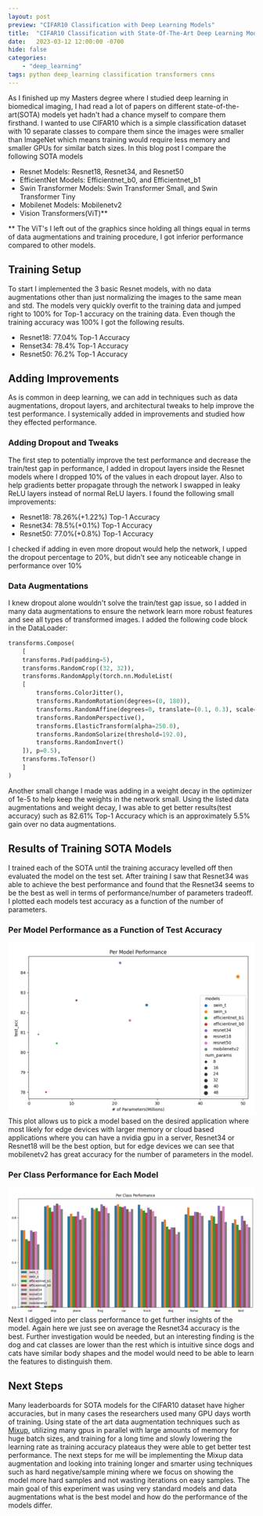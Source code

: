 ```yaml
---
layout: post
preview: "CIFAR10 Classification with Deep Learning Models"
title:  "CIFAR10 Classification with State-Of-The-Art Deep Learning Models"
date:   2023-03-12 12:00:00 -0700
hide: false
categories: 
    - "deep_learning"
tags: python deep_learning classification transformers cnns
---
```

As I finished up my Masters degree where I studied deep learning in biomedical imaging, I had read
a lot of papers on different state-of-the-art(SOTA) models yet hadn't had a chance myself to compare
them firsthand. I wanted to use CIFAR10 which is a simple classification dataset with 10 separate 
classes to compare them since the images were smaller than ImageNet which means training would 
require less memory and smaller GPUs for similar batch sizes. In this blog post I compare the 
following SOTA models
- Resnet Models: Resnet18, Resnet34, and Resnet50
- EfficientNet Models: Efficientnet_b0, and Efficientnet_b1
- Swin Transformer Models: Swin Transformer Small, and Swin Transformer Tiny
- Mobilenet Models: Mobilenetv2
- Vision Transformers(ViT)**

** The ViT's I left out of the graphics since holding all things equal in terms of data augmentations and training procedure, I got inferior performance compared to other models.

## Training Setup
To start I implemented the 3 basic Resnet models, with no data augmentations other than just 
normalizing the images to the same mean and std. The models very quickly overfit to the training 
data and jumped right to 100% for Top-1 accuracy on the training data. Even though the training 
accuracy was 100% I got the following results.
- Resnet18: 77.04% Top-1 Accuracy
- Renset34: 78.4% Top-1 Accuracy
- Resnet50: 76.2% Top-1 Accuracy


## Adding Improvements
As is common in deep learning, we can add in techniques such as data augmentations, dropout layers, and architectural tweaks to help improve the test performance. I systemically added in improvements and studied how they effected performance.
### Adding Dropout and Tweaks
The first step to potentially improve the test performance and decrease the train/test gap in performance, I added in dropout layers inside the Resnet models where I dropped 10% of the values in each dropout layer. Also to help gradients better propagate through the network I swapped in leaky ReLU layers instead of normal ReLU layers. I found the following small improvements:
- Resnet18: 78.26%(+1.22%) Top-1 Accuracy
- Resnet34: 78.5%(+0.1%) Top-1 Accuracy
- Resnet50: 77.0%(+0.8%) Top-1 Accuracy

I checked if adding in even more dropout would help the network, I upped the dropout percentage to 20%, but didn't see any noticeable change in performance over 10%
### Data Augmentations
I knew dropout alone wouldn't solve the train/test gap issue, so I added in many data augmentations to ensure the network learn more robust features and see all types of transformed images. I added the following code block in the DataLoader:
``` python
transforms.Compose(
    [
    transforms.Pad(padding=5),
    transforms.RandomCrop((32, 32)),
    transforms.RandomApply(torch.nn.ModuleList(
    [
        transforms.ColorJitter(),
        transforms.RandomRotation(degrees=(0, 180)),
        transforms.RandomAffine(degrees=0, translate=(0.1, 0.3), scale=(0.5, 0.75)),
        transforms.RandomPerspective(),
        transforms.ElasticTransform(alpha=250.0),
        transforms.RandomSolarize(threshold=192.0),
        transforms.RandomInvert()
    ]), p=0.5),
    transforms.ToTensor()
    ]
)
```
Another small change I made was adding in a weight decay in the optimizer of 1e-5 to help keep the weights in the network small. Using the listed data augmentations and weight decay, I was able to get better results(test accuracy) such as 82.61% Top-1 Accuracy which is an approximately 5.5% gain over no data augmentations.

## Results of Training SOTA Models
I trained each of the SOTA until the training accuracy levelled off then evaluated the model on the test set. After training I saw that Resnet34 was able to achieve the best performance and found that the Resnet34 seems to be the best as well in terms of performance/number of parameters tradeoff. I plotted each models test accuracy as a function of the number of parameters.
### Per Model Performance as a Function of Test Accuracy
![Per Model Performance](/assets/per_model_performance.png)
This plot allows us to pick a model based on the desired application where most likely for edge devices with larger memory or cloud based applications where you can have a nvidia gpu in a server, Resnet34 or Resnet18 will be the best option, but for edge devices we can see that mobilenetv2 has great accuracy for the number of parameters in the model.
### Per Class Performance for Each Model
![Per Class Performance](/assets/per_class_performance.png)
Next I digged into per class performance to get further insights of the model. Again here we just see on average the Resnet34 accuracy is the best. Further investigation would be needed, but an interesting finding is the dog and cat classes are lower than the rest which is intuitive since dogs and cats have similar body shapes and the model would need to be able to learn the features to distinguish them.

## Next Steps
Many leaderboards for SOTA models for the CIFAR10 dataset have higher accuracies, but in many cases the researchers used many GPU days worth of training. Using state of the art data augmentation techniques such as [Mixup](https://arxiv.org/pdf/1710.09412.pdf), utilizing many gpus in parallel with large amounts of memory for huge batch sizes, and training for a long time and slowly lowering the learning rate as training accuracy plateaus they were able to get better test performance. The next steps for me will be implementing the Mixup data augmentation and looking into training longer and smarter using techniques such as hard negative/sample mining where we focus on showing the model more hard samples and not wasting iterations on easy samples. The main goal of this experiment was using very standard models and data augmentations what is the best model and how do the performance of the models differ.